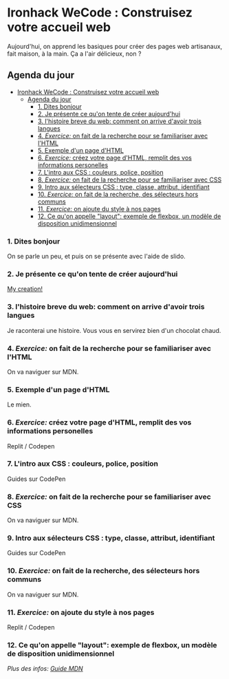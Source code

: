# Ironhack WeCode : Construisez votre accueil web

Aujourd'hui, on apprend les basiques pour créer des pages web artisanaux,
fait maison, à la main.
Ça a l'air délicieux, non ?

## Agenda du jour

- [Ironhack WeCode : Construisez votre accueil web](#ironhack-wecode--construisez-votre-accueil-web)
  - [Agenda du jour](#agenda-du-jour)
    - [1. Dites bonjour](#1-dites-bonjour)
    - [2. Je présente ce qu'on tente de créer aujourd'hui](#2-je-présente-ce-quon-tente-de-créer-aujourdhui)
    - [3. l'histoire breve du web: comment on arrive d'avoir trois langues](#3-lhistoire-breve-du-web-comment-on-arrive-davoir-trois-langues)
    - [4. _Exercice:_ on fait de la recherche pour se familiariser avec l'HTML](#4-exercice-on-fait-de-la-recherche-pour-se-familiariser-avec-lhtml)
    - [5. Exemple d'un page d'HTML](#5-exemple-dun-page-dhtml)
    - [6. _Exercice:_ créez votre page d'HTML, remplit des vos informations personelles](#6-exercice-créez-votre-page-dhtml-remplit-des-vos-informations-personelles)
    - [7. L'intro aux CSS : couleurs, police, position](#7-lintro-aux-css--couleurs-police-position)
    - [8. _Exercice:_ on fait de la recherche pour se familiariser avec CSS](#8-exercice-on-fait-de-la-recherche-pour-se-familiariser-avec-css)
    - [9. Intro aux sélecteurs CSS : type, classe, attribut, identifiant](#9-intro-aux-sélecteurs-css--type-classe-attribut-identifiant)
    - [10. _Exercice:_ on fait de la recherche, des sélecteurs hors communs](#10-exercice-on-fait-de-la-recherche-des-sélecteurs-hors-communs)
    - [11. _Exercice:_ on ajoute du style à nos pages](#11-exercice-on-ajoute-du-style-à-nos-pages)
    - [12. Ce qu'on appelle "layout": exemple de flexbox, un modèle de disposition unidimensionnel](#12-ce-quon-appelle-layout-exemple-de-flexbox-un-modèle-de-disposition-unidimensionnel)

### 1. Dites bonjour

On se parle un peu, et puis on se présente avec l'aide de slido.

### 2. Je présente ce qu'on tente de créer aujourd'hui

[My creation!](./version-finale/)

### 3. l'histoire breve du web: comment on arrive d'avoir trois langues

Je raconterai une histoire. Vous vous en servirez bien d'un chocolat chaud.

### 4. _Exercice:_ on fait de la recherche pour se familiariser avec l'HTML

On va naviguer sur MDN.

### 5. Exemple d'un page d'HTML

Le mien.

### 6. _Exercice:_ créez votre page d'HTML, remplit des vos informations personelles

Replit / Codepen

### 7. L'intro aux CSS : couleurs, police, position

Guides sur CodePen

### 8. _Exercice:_ on fait de la recherche pour se familiariser avec CSS

On va naviguer sur MDN.

### 9. Intro aux sélecteurs CSS : type, classe, attribut, identifiant

Guides sur CodePen

### 10. _Exercice:_ on fait de la recherche, des sélecteurs hors communs

On va naviguer sur MDN.

### 11. _Exercice:_ on ajoute du style à nos pages

Replit / Codepen

### 12. Ce qu'on appelle "layout": exemple de flexbox, un modèle de disposition unidimensionnel

_Plus des infos: [Guide MDN](https://developer.mozilla.org/fr/docs/Web/CSS/CSS_flexible_box_layout/Basic_concepts_of_flexbox)_
